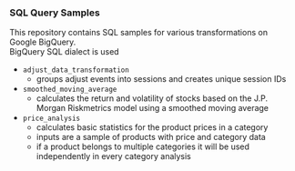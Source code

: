 ### SQL Query Samples
This repository contains SQL samples for various transformations on Google BigQuery.  
BigQuery SQL dialect is used   

* `adjust_data_transformation`
    * groups adjust events into sessions and creates unique session IDs
* `smoothed_moving_average`
    * calculates the return and volatility of stocks based on the J.P. Morgan Riskmetrics model using a smoothed moving average
* `price_analysis`
    * calculates basic statistics for the product prices in a category
    * inputs are a sample of products with price and category data
    * if a product belongs to multiple categories it will be used independently in every category analysis
